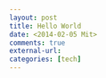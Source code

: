 ```yaml
---
layout: post
title: Hello World
date: <2014-02-05 Mit> 
comments: true
external-url:
categories: [tech]
---
```

